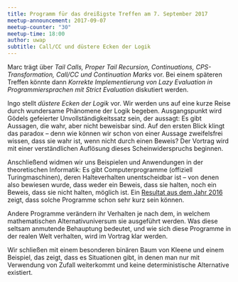 ```yaml
---
title: Programm für das dreißigste Treffen am 7. September 2017
meetup-announcement: 2017-09-07
meetup-counter: "30"
meetup-time: 18:00
author: uwap
subtitle: Call/CC und düstere Ecken der Logik
---
```


Marc trägt über *Tail Calls, Proper Tail Recursion, Continuations, CPS-Transformation,
Call/CC und Continuation Marks* vor. Bei einem späteren Treffen könnte dann
*Korrekte Implementierung von Lazy Evaluation in Programmiersprachen mit
Strict Evaluation* diskutiert werden.

Ingo stellt *düstere Ecken der Logik* vor. Wir werden uns auf eine kurze Reise
durch wundersame Phänomene der Logik begeben. Ausgangspunkt wird Gödels
gefeierter Unvollständigkeitssatz sein, der aussagt: Es gibt Aussagen, die
wahr, aber nicht beweisbar sind. Auf den ersten Blick klingt das paradox – denn
wie können wir schon von einer Aussage zweifelsfrei wissen, dass sie wahr ist,
wenn nicht durch einen Beweis? Der Vortrag wird mit einer verständlichen
Auflösung dieses Scheinwiderspruchs beginnen.

Anschließend widmen wir uns Beispielen und Anwendungen in der theoretischen
Informatik: Es gibt Computerprogramme (offiziell Turingmaschinen), deren
Halteverhalten unentscheidbar ist – von denen also bewiesen wurde, dass weder
ein Beweis, dass sie halten, noch ein Beweis, dass sie nicht halten, möglich
ist. Ein [Resultat aus dem Jahr
2016](https://www.scottaaronson.com/blog/?p=2725) zeigt, dass solche Programme
schon sehr kurz sein können.

Andere Programme verändern ihr Verhalten je nach dem, in welchem mathematischen
Alternativuniversum sie ausgeführt werden. Was diese seltsam anmutende
Behauptung bedeutet, und wie sich diese Programme in der realen Welt verhalten,
wird im Vortrag klar werden.

Wir schließen mit einem besonderen binären Baum von Kleene und einem Beispiel,
das zeigt, dass es Situationen gibt, in denen man nur mit Verwendung von Zufall
weiterkommt und keine deterministische Alternative existiert.
